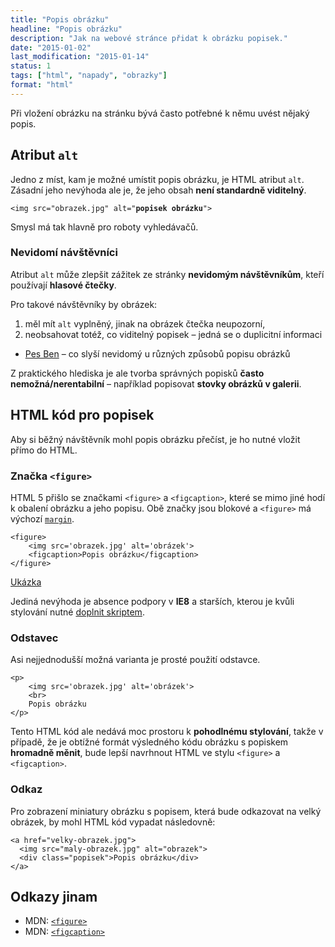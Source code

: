 ```yaml
---
title: "Popis obrázku"
headline: "Popis obrázku"
description: "Jak na webové stránce přidat k obrázku popisek."
date: "2015-01-02"
last_modification: "2015-01-14"
status: 1
tags: ["html", "napady", "obrazky"]
format: "html"
---
```


<p>Při vložení obrázku na stránku bývá často potřebné k němu uvést nějaký popis.</p>



<h2 id="alt">Atribut <code>alt</code></h2>

<p>Jedno z míst, kam je možné umístit popis obrázku, je HTML atribut <code>alt</code>. Zásadní jeho nevýhoda ale je, že jeho obsah <b>není standardně viditelný</b>.</p>

<pre><code>&lt;img src="obrazek.jpg" alt="<b>popisek obrázku</b>"></code></pre>

<p>Smysl má tak hlavně pro roboty vyhledávačů.</p>






<h3 id="nevidomi">Nevidomí návštěvníci</h3>

<p>Atribut <code>alt</code> může zlepšit zážitek ze stránky <b>nevidomým návštěvníkům</b>, kteří používají <b>hlasové čtečky</b>.</p>

<p>Pro takové návštěvníky by obrázek:</p>

<ol>
  <li>měl mít <code>alt</code> vyplněný, jinak na obrázek čtečka neupozorní,</li>
  
  <li>neobsahovat totéž, co viditelný popisek – jedná se o duplicitní informaci</li>
</ol>

<div class="external-content">
  <ul>
    <li><a href="http://validator.webylon.info/docs/pes-ben.html">Pes Ben</a> – co slyší nevidomý u různých způsobů popisu obrázků</li>
  </ul>
</div>

<p>Z praktického hlediska je ale tvorba správných popisků <b>často nemožná/nerentabilní</b> – například popisovat <b>stovky obrázků v galerii</b>.</p>


<h2 id="html">HTML kód pro popisek</h2>

<p>Aby si běžný návštěvník mohl popis obrázku přečíst, je ho nutné vložit přímo do HTML.</p>


<h3 id="figure">Značka <code>&lt;figure></code></h3>

<p>HTML 5 přišlo se značkami <code>&lt;figure></code> a <code>&lt;figcaption></code>, které se mimo jiné hodí k obalení obrázku a jeho popisu. Obě značky jsou blokové a <code>&lt;figure></code> má výchozí <a href="/margin"><code>margin</code></a>.</p>

<pre><code>&lt;figure>
    &lt;img src='obrazek.jpg' alt='obrázek'>
    &lt;figcaption>Popis obrázku&lt;/figcaption>
&lt;/figure></code></pre>

<p><a href="http://kod.djpw.cz/fmjb">Ukázka</a></p>

<p>Jediná nevýhoda je absence podpory v <b>IE8</b> a starších, kterou je kvůli stylování nutné <a href="/vlastni-html-znacky#html5">doplnit skriptem</a>.</p>







<h3 id="odstavec">Odstavec</h3>

<p>Asi nejjednodušší možná varianta je prosté použití odstavce.</p>


<pre><code>&lt;p>
    &lt;img src='obrazek.jpg' alt='obrázek'>
    &lt;br>
    Popis obrázku
&lt;/p></code></pre>

<p>Tento HTML kód ale nedává moc prostoru k <b>pohodlnému stylování</b>, takže v případě, že je obtížné formát výsledného kódu obrázku s popiskem <b>hromadně měnit</b>, bude lepší navrhnout HTML ve stylu <code>&lt;figure></code> a <code>&lt;figcaption></code>.</p>





<h3 id="odkaz">Odkaz</h3>

<p>Pro zobrazení miniatury obrázku s popisem, která bude odkazovat na velký obrázek, by mohl HTML kód vypadat následovně:</p>

<pre><code>&lt;a href="velky-obrazek.jpg">
  &lt;img src="maly-obrazek.jpg" alt="obrazek">
  &lt;div class="popisek">Popis obrázku&lt;/div>
&lt;/a></code></pre>




<h2 id="odkazy">Odkazy jinam</h2>

<ul>
  <li>MDN: <a href="https://developer.mozilla.org/en-US/docs/Web/HTML/Element/figure"><code>&lt;figure></code></a></li>

  <li>MDN: <a href="https://developer.mozilla.org/en-US/docs/Web/HTML/Element/figcaption"><code>&lt;figcaption></code></a></li>  
</ul>